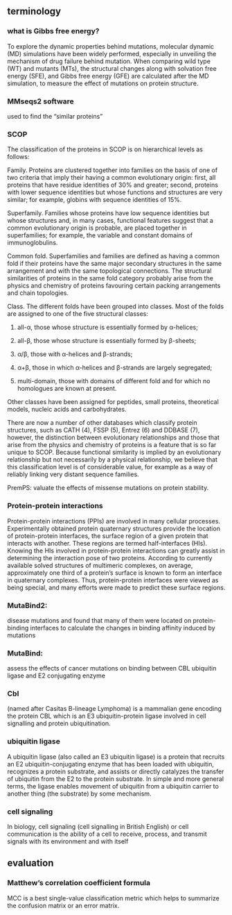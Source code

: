 ## terminology

### what is Gibbs free energy?
To explore the dynamic properties behind mutations, molecular dynamic (MD) simulations have been widely performed, especially in unveiling the mechanism of drug failure behind mutation. When comparing wild type (WT) and mutants (MTs), the structural changes along with solvation free energy (SFE), and Gibbs free energy (GFE) are calculated after the MD simulation, to measure the effect of mutations on protein structure.


### MMseqs2 software
used to find the “similar proteins”

### SCOP
The classification of the proteins in SCOP is on hierarchical levels as follows:

Family. Proteins are clustered together into families on the basis of one of two criteria that imply their having a common evolutionary origin: first, all proteins that have residue identities of 30% and greater; second, proteins with lower sequence identities but whose functions and structures are very similar; for example, globins with sequence identities of 15%.

Superfamily. Families whose proteins have low sequence identities but whose structures and, in many cases, functional features suggest that a common evolutionary origin is probable, are placed together in superfamilies; for example, the variable and constant domains of immunoglobulins.

Common fold. Superfamilies and families are defined as having a common fold if their proteins have the same major secondary structures in the same arrangement and with the same topological connections. The structural similarities of proteins in the same fold category probably arise from the physics and chemistry of proteins favouring certain packing arrangements and chain topologies.

Class. The different folds have been grouped into classes. Most of the folds are assigned to one of the five structural classes:

1. all-α, those whose structure is essentially formed by α-helices;

2. all-β, those whose structure is essentially formed by β-sheets;

3. α/β, those with α-helices and β-strands;

4. α+β, those in which α-helices and β-strands are largely segregated;

5. multi-domain, those with domains of different fold and for which no homologues are known at present.

Other classes have been assigned for peptides, small proteins, theoretical models, nucleic acids and carbohydrates.

There are now a number of other databases which classify protein structures, such as CATH (4), FSSP (5), Entrez (6) and DDBASE (7), however, the distinction between evolutionary relationships and those that arise from the physics and chemistry of proteins is a feature that is so far unique to SCOP. Because functional similarity is implied by an evolutionary relationship but not necessarily by a physical relationship, we believe that this classification level is of considerable value, for example as a way of reliably linking very distant sequence families.


PremPS: valuate the effects of missense mutations on protein stability.

### Protein-protein interactions
Protein-protein interactions (PPIs) are involved in many cellular processes. Experimentally obtained protein quaternary structures provide the location of protein-protein interfaces, the surface region of a given protein that interacts with another. These regions are termed half-interfaces (HIs).
Knowing the HIs involved in protein-protein interactions can greatly assist in determining the interaction pose of two proteins. According to currently available solved structures of multimeric complexes, on average, approximately one third of a protein’s surface is known to form an interface in quaternary complexes. Thus, protein-protein interfaces were viewed as being special, and many efforts were made to predict these surface regions.

### MutaBind2: 
disease mutations and found that many of them were located on protein-binding interfaces
to calculate the changes in binding affinity induced by mutations
### MutaBind:
assess the effects of cancer mutations on binding between CBL ubiquitin ligase and E2 conjugating enzyme

### Cbl
(named after Casitas B-lineage Lymphoma) is a mammalian gene encoding the protein CBL which is an E3 ubiquitin-protein ligase involved in cell signalling and protein ubiquitination. 
### ubiquitin ligase 
A ubiquitin ligase (also called an E3 ubiquitin ligase) is a protein that recruits an E2 ubiquitin-conjugating enzyme that has been loaded with ubiquitin, recognizes a protein substrate, and assists or directly catalyzes the transfer of ubiquitin from the E2 to the protein substrate. In simple and more general terms, the ligase enables movement of ubiquitin from a ubiquitin carrier to another thing (the substrate) by some mechanism. 
### cell signaling
In biology, cell signaling (cell signalling in British English) or cell communication is the ability of a cell to receive, process, and transmit signals with its environment and with itself


## evaluation

### Matthew’s correlation coefficient formula
MCC is a best single-value classification metric which helps to summarize the confusion matrix or an error matrix. 

